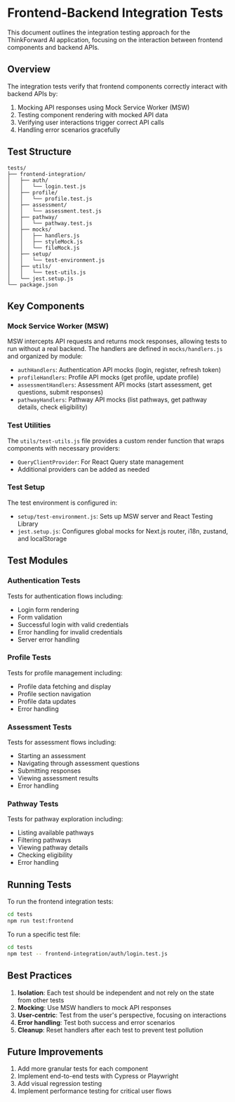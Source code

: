 # Frontend-Backend Integration Tests

This document outlines the integration testing approach for the ThinkForward AI application, focusing on the interaction between frontend components and backend APIs.

## Overview

The integration tests verify that frontend components correctly interact with backend APIs by:
1. Mocking API responses using Mock Service Worker (MSW)
2. Testing component rendering with mocked API data
3. Verifying user interactions trigger correct API calls
4. Handling error scenarios gracefully

## Test Structure

```
tests/
├── frontend-integration/
│   ├── auth/
│   │   └── login.test.js
│   ├── profile/
│   │   └── profile.test.js
│   ├── assessment/
│   │   └── assessment.test.js
│   ├── pathway/
│   │   └── pathway.test.js
│   ├── mocks/
│   │   ├── handlers.js
│   │   ├── styleMock.js
│   │   └── fileMock.js
│   ├── setup/
│   │   └── test-environment.js
│   ├── utils/
│   │   └── test-utils.js
│   └── jest.setup.js
└── package.json
```

## Key Components

### Mock Service Worker (MSW)

MSW intercepts API requests and returns mock responses, allowing tests to run without a real backend. The handlers are defined in `mocks/handlers.js` and organized by module:

- `authHandlers`: Authentication API mocks (login, register, refresh token)
- `profileHandlers`: Profile API mocks (get profile, update profile)
- `assessmentHandlers`: Assessment API mocks (start assessment, get questions, submit responses)
- `pathwayHandlers`: Pathway API mocks (list pathways, get pathway details, check eligibility)

### Test Utilities

The `utils/test-utils.js` file provides a custom render function that wraps components with necessary providers:

- `QueryClientProvider`: For React Query state management
- Additional providers can be added as needed

### Test Setup

The test environment is configured in:

- `setup/test-environment.js`: Sets up MSW server and React Testing Library
- `jest.setup.js`: Configures global mocks for Next.js router, i18n, zustand, and localStorage

## Test Modules

### Authentication Tests

Tests for authentication flows including:
- Login form rendering
- Form validation
- Successful login with valid credentials
- Error handling for invalid credentials
- Server error handling

### Profile Tests

Tests for profile management including:
- Profile data fetching and display
- Profile section navigation
- Profile data updates
- Error handling

### Assessment Tests

Tests for assessment flows including:
- Starting an assessment
- Navigating through assessment questions
- Submitting responses
- Viewing assessment results
- Error handling

### Pathway Tests

Tests for pathway exploration including:
- Listing available pathways
- Filtering pathways
- Viewing pathway details
- Checking eligibility
- Error handling

## Running Tests

To run the frontend integration tests:

```bash
cd tests
npm run test:frontend
```

To run a specific test file:

```bash
cd tests
npm test -- frontend-integration/auth/login.test.js
```

## Best Practices

1. **Isolation**: Each test should be independent and not rely on the state from other tests
2. **Mocking**: Use MSW handlers to mock API responses
3. **User-centric**: Test from the user's perspective, focusing on interactions
4. **Error handling**: Test both success and error scenarios
5. **Cleanup**: Reset handlers after each test to prevent test pollution

## Future Improvements

1. Add more granular tests for each component
2. Implement end-to-end tests with Cypress or Playwright
3. Add visual regression testing
4. Implement performance testing for critical user flows
